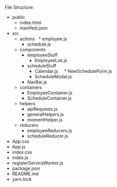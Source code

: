 File Structure:
* public
  * index.html
  * manifest.json
* src
  * actions
    * employee.js
    * schedule.js
  * components
    * employeeStuff
      * EmployeeList.js
    * scheduleStuff
      * Calendar.js
      * NewScheduleForm.js
      * ScheduleModal.js
    * NavBar.js
  * containers
    * EmployeeContainer.js
    * ScheduleContainer.js          
  * helpers
    * apiRequests.js
    * generalHelpers.js
    * momentHelper.js          
  * reducers
    * employeeReducers.js
    * scheduleReducer.js
 * App.css
 * App.js
 * index.css
 * index.js
 * registerServiceWorker.js
* package.json
* README.md
* yarn.lock
